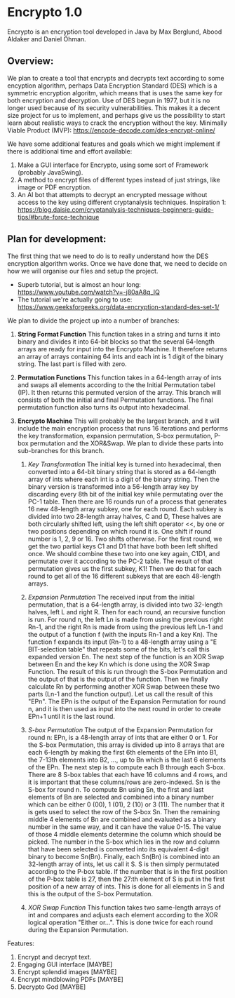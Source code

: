 # Encrypto 1.0
Encrypto is an encryption tool developed in Java by Max Berglund, Abood Aldaker and Daniel Öhman.



Overview:
-------------------------------------
We plan to create a tool that encrypts and decrypts text according to some encyption algorithm, perhaps Data Encryption Standard (DES) which is a symmetric encryption algoritm, which means that is uses the same key for both encryption and decryption. Use of DES begun in 1977, but it is no longer used because of its security vulnerabilities. This makes it a decent size project for us to implement, and perhaps give us the possibility to start learn about realistic ways to crack the encryption without the key. Minimally Viable Product (MVP): https://encode-decode.com/des-encrypt-online/

We have some additional features and goals which we might implement if there is additional time and effort available:
1. Make a GUI interface for Encrypto, using some sort of Framework (probably JavaSwing).
2. A method to encrypt files of different types instead of just strings, like image or PDF encryption.
3. An AI bot that attempts to decrypt an encrypted message without access to the key using different cryptanalysis techniques. Inspiration 1: https://blog.daisie.com/cryptanalysis-techniques-beginners-guide-tips/#brute-force-technique 



Plan for development:
---------------------
The first thing that we need to do is to really understand how the DES encryption algorithm works. Once we have done that, we need to decide on how we will organise our files and setup the project. 
- Superb tutorial, but is almost an hour long: https://www.youtube.com/watch?v=-j80aA8q_IQ
- The tutorial we're actually going to use: https://www.geeksforgeeks.org/data-encryption-standard-des-set-1/

We plan to divide the project up into a number of branches:

  1. **String Format Function** This function takes in a string and turns it into binary and divides it into 64-bit blocks so that the several 64-length arrays are ready for input into the Encrypto Machine. It therefore returns an array of arrays containing 64 ints and each int is 1 digit of the binary string. The last part is filled with zero.

  2. **Permutation Functions** This function takes in a 64-length array of ints and swaps all elements according to the the Initial Permutation tabel (IP). It then returns this permuted version of the array. This branch will consists of both the initial and final Permutation functions. The final permutation function also turns its output into hexadecimal.

  3. **Encrypto Machine** This will probably be the largest branch, and it will include the main encryption process that runs 16 iterations and performs the key transformation, expansion permutation, S-box permutation, P-box permutation and the XOR&Swap. We plan to divide these parts into sub-branches for this branch.

      1. *Key Transformation* The initial key is turned into hexadecimal, then converted into a 64-bit binary string that is stored as a 64-length array of ints where each int is a digit of the binary string. Then the binary version is transformed into a 56-length array key by discarding every 8th bit of the initial key while permutating over the PC-1 table. Then there are 16 rounds run of a process that generates 16 new 48-length array subkey, one for each round. Each subkey is divided into two 28-length array halves, C and D, These halves are both circularly shifted left, using the left shift operator <<, by one or two positions depending on which round it is. One shift if round number is 1, 2, 9 or 16. Two shifts otherwise. For the first round, we get the two partial keys C1 and D1 that have both been left shifted once. We should combine these two into one key again, C1D1, and permutate over it according to the PC-2 table. The result of that permutation gives us the first subkey, K1! Then we do that for each round to get all of the 16 different subkeys that are each 48-length arrays.
    
      2. *Expansion Permutation* The received input from the initial permutation, that is a 64-length array, is divided into two 32-length halves, left L and right R. Then for each round, an recursive function is run. For round n, the left Ln is made from using the previous right Rn-1, and the right Rn is made from using the previous left Ln-1 and the output of a function f (with the inputs Rn-1 and a key Kn). The function f expands its input (Rn-1) to a 48-length array using a "E BIT-selection table" that repeats some of the bits, let's call this expanded version En. The next step of the function is an XOR Swap between En and the key Kn which is done using the XOR Swap Function. The result of this is run through the S-box Permutation and the output of that is the output of the function. Then we finally calculate Rn by performing another XOR Swap between these two parts (Ln-1 and the function output). Let us call the result of this "EPn". The EPn is the output of the Expansion Permutation for round n, and it is then used as input into the next round in order to create EPn+1 until it is the last round.
    
      3. *S-box Permutation* The output of the Expansion Permutation for round n: EPn, is a 48-length array of ints that are either 0 or 1. For the S-box Permutation, this array is divided up into 8 arrays that are each 6-length by making the first 6th elements of the EPn into B1, the 7-13th elements into B2, ..., up to Bn which is the last 6 elements of the EPn. The next step is to compute each B through each S-box. There are 8 S-box tables that each have 16 columns and 4 rows, and it is important that these columns/rows are zero-indexed. Sn is the S-box for round n. To compute Bn using Sn, the first and last elements of Bn are selected and combined into a binary number which can be either 0 (00), 1 (01), 2 (10) or 3 (11). The number that it is gets used to select the row of the S-box Sn. Then the remaining middle 4 elements of Bn are combined and evaluated as a binary number in the same way, and it can have the value 0-15. The value of those 4 middle elements determine the column which should be picked. The number in the S-box which lies in the row and column that have been selected is converted into its equivalent 4-digit binary to become Sn(Bn). Finally, each Sn(Bn) is combined into an 32-length array of ints, let us call it S. S is then simply permutated according to the P-box table. If the number that is in the first position of the P-box table is 27, then the 27:th element of S is put in the first position of a new array of ints. This is done for all elements in S and this is the output of the S-box Permutation.
    
      4. *XOR Swap Function* This function takes two same-length arrays of int and compares and adjusts each element according to the XOR logical operation "Either or...". This is done twice for each round during the Expansion Permutation.

Features:
1. Encrypt and decrypt text.
2. Engaging GUI interface [MAYBE]
3. Encrypt splendid images [MAYBE]
4. Encrypt mindblowing PDFs [MAYBE]
5. Decrypto God [MAYBE]
